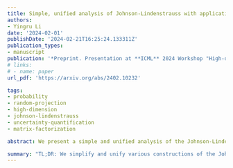 ```yaml
---
title: Simple, unified analysis of Johnson-Lindenstrauss with applications
authors:
- Yingru Li
date: '2024-02-01'
publishDate: '2024-02-21T16:25:24.133311Z'
publication_types:
- manuscript
publication: '*Preprint. Presentation at **ICML** 2024 Workshop "High-dimensional Learning Dynamics 2024: The Emergence of Structure and Reasoning"*'
# links:
# - name: paper
url_pdf: 'https://arxiv.org/abs/2402.10232'

tags:
- probability
- random-projection
- high-dimension
- johnson-lindenstrauss
- uncertainty-quantification
- matrix-factorization

abstract: We present a simple and unified analysis of the Johnson-Lindenstrauss (JL) lemma, a cornerstone in the field of dimensionality reduction critical for managing high-dimensional data. Our approach not only simplifies the understanding but also unifies various constructions under the JL framework, including spherical, binary-coin, sparse JL, Gaussian and sub-Gaussian models. This simplification and unification make significant strides in preserving the intrinsic geometry of data, essential across diverse applications from streaming algorithms to reinforcement learning. Notably, we deliver the first rigorous proof of the spherical construction's effectiveness and provide a general class of sub-Gaussian constructions within this simplified framework. At the heart of our contribution is an innovative extension of the Hanson-Wright inequality to high dimensions, complete with explicit constants. By employing simple yet powerful probabilistic tools and analytical techniques, such as an enhanced diagonalization process, our analysis not only solidifies the JL lemma's theoretical foundation by removing an independence assumption but also extends its practical reach, showcasing its adaptability and importance in contemporary computational algorithms.

summary: "TL;DR: We simplify and unify various constructions of the Johnson-Lindenstrauss (JL) lemma, including spherical and sub-Gaussian models, and provide the first rigorous proof for spherical construction’s effectiveness. Our work extends the Hanson-Wright inequality and solidifies the JL lemma’s theoretical foundation, enhancing its practical applications in computational algorithms."
---
```

